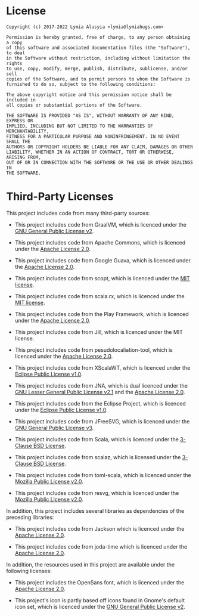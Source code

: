 License
=======

    Copyright (c) 2017-2022 Lymia Alusyia <lymia@lymiahugs.com>
    
    Permission is hereby granted, free of charge, to any person obtaining a copy
    of this software and associated documentation files (the "Software"), to deal
    in the Software without restriction, including without limitation the rights
    to use, copy, modify, merge, publish, distribute, sublicense, and/or sell
    copies of the Software, and to permit persons to whom the Software is
    furnished to do so, subject to the following conditions:
    
    The above copyright notice and this permission notice shall be included in
    all copies or substantial portions of the Software.
    
    THE SOFTWARE IS PROVIDED "AS IS", WITHOUT WARRANTY OF ANY KIND, EXPRESS OR
    IMPLIED, INCLUDING BUT NOT LIMITED TO THE WARRANTIES OF MERCHANTABILITY,
    FITNESS FOR A PARTICULAR PURPOSE AND NONINFRINGEMENT. IN NO EVENT SHALL THE
    AUTHORS OR COPYRIGHT HOLDERS BE LIABLE FOR ANY CLAIM, DAMAGES OR OTHER
    LIABILITY, WHETHER IN AN ACTION OF CONTRACT, TORT OR OTHERWISE, ARISING FROM,
    OUT OF OR IN CONNECTION WITH THE SOFTWARE OR THE USE OR OTHER DEALINGS IN
    THE SOFTWARE.

Third-Party Licenses
====================

This project includes code from many third-party sources:

* This project includes code from GraalVM, which is licenced under the 
  [GNU General Public License v2](https://github.com/oracle/graal/blob/master/LICENSE).

* This project includes code from Apache Commons, which is licenced under the
  [Apache License 2.0](https://www.apache.org/licenses/LICENSE-2.0).

* This project includes code from Google Guava, which is licenced under the
  [Apache License 2.0](https://www.apache.org/licenses/LICENSE-2.0).

* This project includes code from scopt, which is licenced under the 
  [MIT license](https://github.com/scopt/scopt/blob/scopt3/LICENSE.md).
  
* This project includes code from scala.rx, which is licenced under the 
  [MIT license](https://github.com/lihaoyi/scala.rx#credits).

* This project includes code from the Play Framework, which is licenced under the
  [Apache License 2.0](https://www.apache.org/licenses/LICENSE-2.0).

* This project includes code from Jill, which is licenced under the MIT license.

* This project includes code from pesudolocaliation-tool, which is licenced under the
  [Apache License 2.0](https://www.apache.org/licenses/LICENSE-2.0).

* This project includes code from XScalaWT, which is licenced under the
  [Eclipse Public License v1.0](http://www.eclipse.org/legal/epl-v10.html).

* This project includes code from JNA, which is dual licenced under the
  [GNU Lesser General Public License v2.1](https://www.gnu.org/licenses/old-licenses/lgpl-2.1.en.html) and the
  [Apache License 2.0](https://www.apache.org/licenses/LICENSE-2.0).

* This project includes code from the Eclipse Project, which is licenced under the
  [Eclipse Public License v1.0](http://www.eclipse.org/legal/epl-v10.html).

* This project includes code from JFreeSVG, which is licenced under the
  [GNU General Public License v3](https://www.gnu.org/licenses/gpl-3.0.txt).

* This project includes code from Scala, which is licenced under the
  [3-Clause BSD License](https://www.scala-lang.org/license.html).

* This project includes code from scalaz, which is licensed under the
  [3-Clause BSD License](https://github.com/scalaz/scalaz/blob/master/LICENSE.txt).

* This project includes code from toml-scala, which is licenced under the
  [Mozilla Public License v2.0](https://www.mozilla.org/en-US/MPL/2.0/).

* This project includes code from resvg, which is licenced under the
  [Mozilla Public License v2.0](https://www.mozilla.org/en-US/MPL/2.0/).


In addition, this project includes several libraries as dependencies of the preceding libraries:

* This project includes code from Jackson which is licenced under the 
  [Apache License 2.0](https://www.apache.org/licenses/LICENSE-2.0).
  
* This project includes code from joda-time which is licenced under the
  [Apache License 2.0](https://www.apache.org/licenses/LICENSE-2.0).
  
  
In addition, the resources used in this project are available under the following licenses:

* This project includes the OpenSans font, which is licenced under the
  [Apache License 2.0](https://www.apache.org/licenses/LICENSE-2.0).
  
* This project's icon is partly based off icons found in Gnome's default icon set, which is licenced under the
  [GNU General Public License v2](https://www.gnu.org/licenses/old-licenses/gpl-2.0.en.html).
  